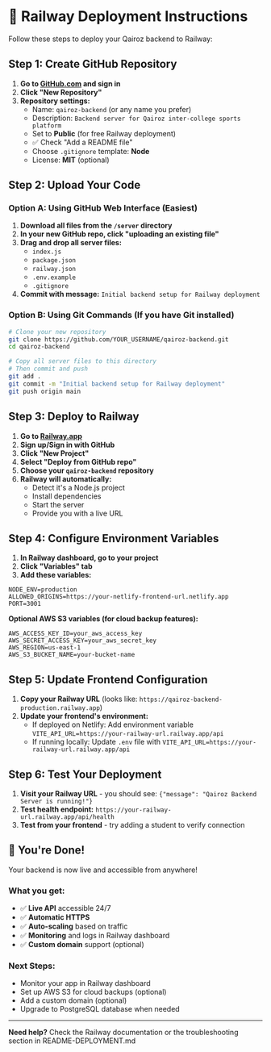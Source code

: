 # 🚀 Railway Deployment Instructions

Follow these steps to deploy your Qairoz backend to Railway:

## Step 1: Create GitHub Repository

1. **Go to [GitHub.com](https://github.com) and sign in**
2. **Click "New Repository"**
3. **Repository settings:**
   - Name: `qairoz-backend` (or any name you prefer)
   - Description: `Backend server for Qairoz inter-college sports platform`
   - Set to **Public** (for free Railway deployment)
   - ✅ Check "Add a README file"
   - Choose `.gitignore` template: **Node**
   - License: **MIT** (optional)

## Step 2: Upload Your Code

### Option A: Using GitHub Web Interface (Easiest)
1. **Download all files from the `/server` directory**
2. **In your new GitHub repo, click "uploading an existing file"**
3. **Drag and drop all server files:**
   - `index.js`
   - `package.json`
   - `railway.json`
   - `.env.example`
   - `.gitignore`
4. **Commit with message:** `Initial backend setup for Railway deployment`

### Option B: Using Git Commands (If you have Git installed)
```bash
# Clone your new repository
git clone https://github.com/YOUR_USERNAME/qairoz-backend.git
cd qairoz-backend

# Copy all server files to this directory
# Then commit and push
git add .
git commit -m "Initial backend setup for Railway deployment"
git push origin main
```

## Step 3: Deploy to Railway

1. **Go to [Railway.app](https://railway.app)**
2. **Sign up/Sign in with GitHub**
3. **Click "New Project"**
4. **Select "Deploy from GitHub repo"**
5. **Choose your `qairoz-backend` repository**
6. **Railway will automatically:**
   - Detect it's a Node.js project
   - Install dependencies
   - Start the server
   - Provide you with a live URL

## Step 4: Configure Environment Variables

1. **In Railway dashboard, go to your project**
2. **Click "Variables" tab**
3. **Add these variables:**

```
NODE_ENV=production
ALLOWED_ORIGINS=https://your-netlify-frontend-url.netlify.app
PORT=3001
```

**Optional AWS S3 variables (for cloud backup features):**
```
AWS_ACCESS_KEY_ID=your_aws_access_key
AWS_SECRET_ACCESS_KEY=your_aws_secret_key
AWS_REGION=us-east-1
AWS_S3_BUCKET_NAME=your-bucket-name
```

## Step 5: Update Frontend Configuration

1. **Copy your Railway URL** (looks like: `https://qairoz-backend-production.railway.app`)
2. **Update your frontend's environment:**
   - If deployed on Netlify: Add environment variable `VITE_API_URL=https://your-railway-url.railway.app/api`
   - If running locally: Update `.env` file with `VITE_API_URL=https://your-railway-url.railway.app/api`

## Step 6: Test Your Deployment

1. **Visit your Railway URL** - you should see: `{"message": "Qairoz Backend Server is running!"}`
2. **Test health endpoint:** `https://your-railway-url.railway.app/api/health`
3. **Test from your frontend** - try adding a student to verify connection

## 🎉 You're Done!

Your backend is now live and accessible from anywhere! 

### What you get:
- ✅ **Live API** accessible 24/7
- ✅ **Automatic HTTPS** 
- ✅ **Auto-scaling** based on traffic
- ✅ **Monitoring** and logs in Railway dashboard
- ✅ **Custom domain** support (optional)

### Next Steps:
- Monitor your app in Railway dashboard
- Set up AWS S3 for cloud backups (optional)
- Add a custom domain (optional)
- Upgrade to PostgreSQL database when needed

---

**Need help?** Check the Railway documentation or the troubleshooting section in README-DEPLOYMENT.md